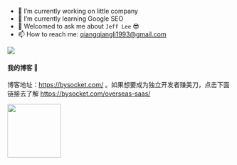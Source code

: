 
- 🔭 I’m currently working on little company
- 🌱 I’m currently learning Google SEO
- 💬 Welcomed to ask me about `Jeff Lee` 😎
- 📫 How to reach me: qiangqiangli1993@gmail.com

![](https://pixel-profile.vercel.app/api/github-stats?username=JeffLi1993&screen_effect=true&background=linear-gradient(to%20bottom%20right%2C%20%232aeeff%2C%20%235580eb))


#### 我的博客 🌱

博客地址：https://bysocket.com/ 。如果想要成为独立开发者赚美刀，点击下面链接去了解 https://bysocket.com/overseas-saas/

<img height="120px" src="https://github-readme-stats.vercel.app/api/top-langs/?username=JeffLi1993&hide=html&hide_title=true&hide_border=true&layout=compact&langs_count=7&exclude_repo=comp426,Redventures-Movie-Quotes&text_color=000&icon_color=fff&bg_color=0,52fa5a,4dfcff,c64dff&theme=graywhite">
